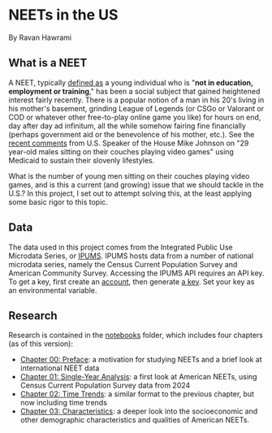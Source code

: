 # NEETs in the US

By Ravan Hawrami

## What is a NEET

A NEET, typically [defined as](https://en.wikipedia.org/wiki/NEET) a young individual who is "**not in education, employment or training**," has been a social subject that gained heightened interest fairly recently. There is a popular notion of a man in his 20's living in his mother's basement, grinding League of Legends (or CSGo or Valorant or COD or whatever other free-to-play online game you like) for hours on end, day after day ad infinitum, all the while somehow fairing fine financially (perhaps government aid or the benevolence of his mother, etc.). See the [recent comments](https://www.youtube.com/watch?v=cQb1JFwI9Uo) from U.S. Speaker of the House Mike Johnson on "29 year-old males sitting on their couches playing video games" using Medicaid to sustain their slovenly lifestyles. 

What is the number of young men sitting on their couches playing video games, and is this a current (and growing) issue that we should tackle in the U.S.? In this project, I set out to attempt solving this, at the least applying some basic rigor to this topic.

## Data

The data used in this project comes from the Integrated Public Use Microdata Series, or [IPUMS](https://www.ipums.org/). IPUMS hosts data from a number of national microdata series, namely the Census Current Population Survey and American Community Survey. Accessing the IPUMS API requires an API key. To get a key, first create an [account](https://uma.pop.umn.edu/cps/user/new), then generate [a key](https://account.ipums.org/api_keys). Set your key as an environmental variable.

## Research

Research is contained in the [notebooks](notebooks/) folder, which includes four chapters (as of this version):

- [Chapter 00: Preface](notebooks/ch00_preface.ipynb): a motivation for studying NEETs and a brief look at international NEET data
- [Chapter 01: Single-Year Analysis](notebooks/ch01_singleyear.ipynb): a first look at American NEETs, using Census Current Population Survey data from 2024
- [Chapter 02: Time Trends](notebooks/ch02_timetrends.ipynb): a similar format to the previous chapter, but now including time trends
- [Chapter 03: Characteristics](notebooks/ch03_characteristics.ipynb): a deeper look into the socioeconomic and other demographic characteristics and qualities of American NEETs.
